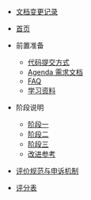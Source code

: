 * [文档变更记录](/CHANGELOG.md)
* [首页](/)
* 前置准备
  * [代码提交方式](/submission.md)
  * [Agenda 需求文档](/requirements.md)
  * [FAQ](/faq.md)
  * [学习资料](/resources.md)
* 阶段说明
  * [阶段一](/stage-1.md)
  * [阶段二](/stage-2.md)
  * [阶段三](/stage-3.md)
  * [改进参考](/improvement.md)

* [评价规范与申诉机制](/standard.md)
* [评分表](/grading.md)